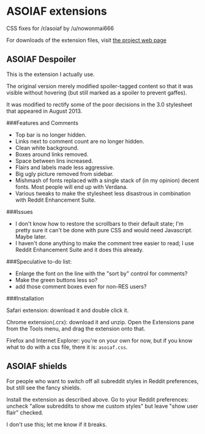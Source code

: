 ASOIAF extensions
=================

CSS fixes for /r/asoiaf by /u/nowonmai666

For downloads of the extension files, visit [the project web page](http://nowonmai666.github.io/asoiaf-extensions/)

ASOIAF Despoiler
----------------

This is the extension I actually use.

The original version merely modified spoiler-tagged content so that it was visible without hovering (but still marked as a spoiler to prevent gaffes).

It was modified to rectify some of the poor decisions in the 3.0 stylesheet that appeared in August 2013.

###Features and Comments

* Top bar is no longer hidden.
* Links next to comment count are no longer hidden.
* Clean white background.
* Boxes around links removed.
* Space between lins increased.
* Flairs and labels made less aggressive.
* Big ugly picture removed from sidebar.
* Mishmash of fonts replaced with a single stack of (in my opinion) decent fonts. Most people will end up with Verdana.
* Various tweaks to make the stylesheet less disastrous in combination with Reddit Enhancement Suite.

###Issues

* I don't know how to restore the scrollbars to their default state; I'm pretty sure it can't be done with pure CSS and would need Javascript. Maybe later.
* I haven't done anything to make the comment tree easier to read; I use Reddit Enhancement Suite and it does this already.

###Speculative to-do list:

* Enlarge the font on the line with the "sort by" control for comments?
* Make the green buttons less so?
* add those comment boxes even for non-RES users?

###Installation

Safari extension: download it and double click it.

Chrome extension(.crx): download it and unzip. Open the Extensions pane from the Tools menu, and drag the extension onto that.

Firefox and Internet Explorer: you're on your own for now, but if you know what to do with a css file, there it is: `asoiaf.css`.

ASOIAF shields
-------------

For people who want to switch off all subreddit styles in Reddit preferences, but still see the fancy shields.

Install the extension as described above. Go to your Reddit preferences: uncheck "allow subreddits to show me custom styles" but leave "show user flair" checked.

I don't use this; let me know if it breaks.